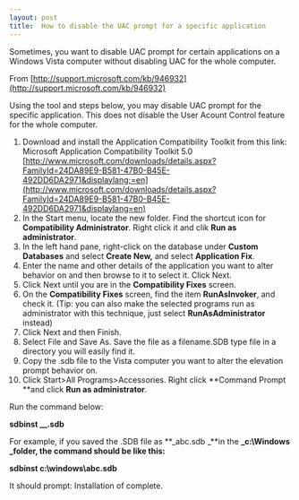 ```yaml
---
layout: post
title:  How to disable the UAC prompt for a specific application
---
```

Sometimes, you want to disable UAC prompt for certain applications on a Windows Vista computer without disabling UAC for the whole computer.

From [http://support.microsoft.com/kb/946932](http://support.microsoft.com/kb/946932)

Using the tool and steps below, you may disable UAC prompt for the specific application. This does not disable the User Acount Control feature for the whole computer.

  1. Download and install the Application Compatibility Toolkit from this link:   
Microsoft Application Compatibility Toolkit 5.0   
[http://www.microsoft.com/downloads/details.aspx?FamilyId=24DA89E9-B581-47B0-B45E-492DD6DA2971&displaylang;=en](http://www.microsoft.com/downloads/details.aspx?FamilyId=24DA89E9-B581-47B0-B45E-492DD6DA2971&displaylang=en)
  2. In the Start menu, locate the new folder. Find the shortcut icon for **Compatibility Administrator**. Right click it and clik **Run as administrator**. 
  3. In the left hand pane, right-click on the database under **Custom Databases** and select **Create New,** and select **Application Fix**. 
  4. Enter the name and other details of the application you want to alter behavior on and then browse to it to select it. Click Next. 
  5. Click Next until you are in the **Compatibility Fixes** screen. 
  6. On the **Compatibility Fixes** screen, find the item **RunAsInvoker**, and check it. (Tip: you can also make the selected programs run as administrator with this technique, just select **RunAsAdministrator** instead) 
  7. Click Next and then Finish. 
  8. Select File and Save As. Save the file as a filename.SDB type file in a directory you will easily find it. 
  9. Copy the .sdb file to the Vista computer you want to alter the elevation prompt behavior on. 
  10. Click Start>All Programs>Accessories. Right click **Command Prompt **and click **Run as administrator**. 

Run the command below:

**sdbinst _\_.sdb**

For example, if you saved the .SDB file as **_abc.sdb _**in the **_c:\Windows _**folder, the command should be like this:****

**sdbinst c:\windows\abc.sdb**

It should prompt: Installation of  complete.
